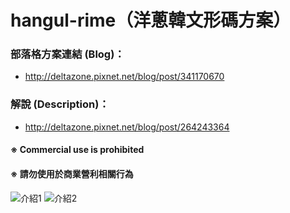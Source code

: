 # hangul-rime（洋蔥韓文形碼方案）

### 部落格方案連結 (Blog)：
- http://deltazone.pixnet.net/blog/post/341170670

### 解說 (Description)：
- http://deltazone.pixnet.net/blog/post/264243364

#### ※ Commercial use is prohibited
#### ※ 請勿使用於商業營利相關行為

![介紹1](https://raw.githubusercontent.com/oniondelta/hangul-rime/master/hangul2020_en-1.jpg)
![介紹2](https://raw.githubusercontent.com/oniondelta/hangul-rime/master/hangul2020_en-2.jpg)
